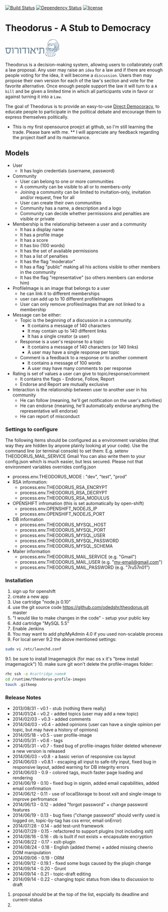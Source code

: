 [![Build Status](https://travis-ci.org/odedshr/theodorus.svg?branch=master)](https://travis-ci.org/odedshr/theodorus) [![Dependency Status](https://david-dm.org/odedshr/theodorus.svg?theme=shields.io)](https://david-dm.org/odedshr/theodorus) [![license](http://img.shields.io/badge/license-GNU-brightgreen.svg)](https://github.com/odedshr/theodorus/blob/master/LICENSE)

# Theodorus - A Stub to Democracy

![Theodorus](https://raw.githubusercontent.com/odedshr/theodorus/master/static/themes/default.rtl/img/theodorus_logo_small.png "Theodorus")

Theodorus is a decision-making system, allowing users to collabirately craft a law proposal.
Any user may raise an `idea` for a law and if there are enough people voting for the idea,
it will become a `discussion`. Users then may propose their own version for each of the law's section and vote for
the favorite alternative. Once enough people support the law it will turn to a `A bill` and be given a limited
time in which all participants vote in favor or against turning it into a `Law`.

The goal of Theodorus is to provide an easy-to-use [Direct Democoracy](http://en.wikipedia.org/wiki/Direct_democracy),
to educate people to participate in the political debate and encourage them to express themselves politically.

* This is my first opensource proejct at github, so I'm still learning the trade. Please bare with me.
** I will appreciate any feedback regarding the project itself and its maintenance.

## Models
* User
  - It has login credentials (username, password)
* Community
  - User can belong to one or more communities
  - A community can be visible to all or to members-only
  - Joining a community can be limited to invitation-only, invitation and/or request, free for all
  - User can create their own communities
  - Community has a name, a description and a logo
  - Community can decide whether permissions and penalties are visible or private
* Membership is the relationship between a user and a community
  - It has a display name
  - It has a profile image
  - It has a score
  - It has bio (100 words)
  - It has the set of available permissions
  - It has a list of penalties
  - It has the flag "moderator"
  - It has a flag "public" making all his actions visible to other members in the community
  - It has the flag "representative" (so others members can endorse him)
* ProfileImage is an image that belongs to a user
  - he can link it to different memberships
  - user can add up to 10 different profileImages
  - User can only remove profilesImages that are not linked to a membership
* Message can be either: 
  - Topic is the beginning of a discussion in a community.
      - It contains a message of 140 characters
      - It may contain up to 140 different links
      - It has a single creator (a user)
  - Response is a user's response to a topic
      - It contains a message of 140 characters (or 140 links)
      - A user may have a single response per topic
  - Comment is a feedback to a response or to another comment
      - It contains a message of 100 words
      - A user may have many comments to per response
* Rating is set of values a user can give to topic/response/comment
  - It contains the flags - Endorse, Follow, Report
  - Endorse and Report are mutually exclusive
* Interaction is the relationship between user to another user in his community
  - He can follow (meaning, he'll get notification on the user's activities)
  - He can endorse (meaning, he'll automatically endorse anything the representative will endorse)
  - He can report of misconduct



### Settings to configure
The following items should be configured as a environment variables (that way they are hidden by anyone plainly looking
at your code). Use the command line (or terminal console) to set them:
E.g. setenv THEODORUS_MAIL_SERVICE Gmail
You can also write them to your config.json which is much easier, but less secured. Please not that environment variables
 overrides config.json

* process.env.THEODORUS_MODE : "dev", "test", "prod"
* RSA information:
  - process.env.THEODORUS_RSA_ENCRYPT
  - process.env.THEODORUS_RSA_DECRYPT
  - process.env.THEODORUS_RSA_MODULUS
* OPENSHIFT infromation (this is set automatically by open-shift)
  - process.env.OPENSHIFT_NODEJS_IP
  - process.env.OPENSHIFT_NODEJS_PORT
* DB information
  - process.env.THEODORUS_MYSQL_HOST
  - process.env.THEODORUS_MYSQL_PORT
  - process.env.THEODORUS_MYSQL_USER
  - process.env.THEODORUS_MYSQL_PASSWORD
  - process.env.THEODORUS_MYSQL_SCHEMA
* Mailer information
  - process.env.THEODORUS_MAIL_SERVICE (e.g. "Gmail")
  - process.env.THEODORUS_MAIL_USER (e.g. "my-email@gmail.com")
  - process.env.THEODORUS_MAIL_PASSWORD (e.g. "7ru57n01")

###  Installation
  1. sign up for openshift
  2. create a new app
  3. Use cartridge "node.js 0.10"
  4. use the git source code https://github.com/odedshr/theodorus.git master
  5. "I would like to make changes in the code" - setup your public key
  6. Add cartridge "MySQL 5.5"
  7. Enable Jenkins
  8. You may want to add phpMyAdmin 4.0 if you used non-scalable process
  9. For local server
  9.2 the above mentioned settings:
  ```bash
  sudo vi /etc/launchd.conf
  ```
  9.1. be sure to install Imagemagick (for mac os x it's "brew install imagemagick")
  10. make sure git won't delete the profile-images folder:
  ```bash
rhc ssh -a #cartridge_name#
cd /runtime/theodorus-profile-images
 touch .gitkeep
  ```

###  Release Notes
- 2013/08/31 - v0.1 - stub (nothing there really)
- 2014/01/24 - v0.2 - added topics (user may add a new topic)
- 2014/02/03 - v0.3 - added comments
- 2014/04/03 - v0.4 - added opinions (user can have a single opinion per topic, but may have a history of opinions)
- 2014/05/18 - v0.5 - user profile-image
- 2014/05/31 - v0.6 - tags
- 2014/05/31 - v0.7 - fixed bug of profile-images folder deleted whenever a new version is released
- 2014/06/03 - v0.8 - a basic verion of responsive css layout
- 2014/06/03 - v0.8.1 - escaping all input to safe-tify input, fixed bug in responsive layout, added warning for DB integrity errors
- 2014/06/03 - 0.9 - colored tags, much faster page loading and rendering
- 2014/06/19 - 0.10 - fixed bug in signin, added email capabilities, added email confirmation
- 2014/06/12 - 0.11 - use of localStorage to boost xslt and single-image to improve perfromance
- 2014/06/13 - 0.12 - added "forgot password" + change password features
- 2014/06/19 - 0.13 - bug fixes ("change password" should verify used is logged on, topic-by-tag has css error, email onError)
- 2014/07/28 - 0.14 - add test-unit framework
- 2014/07/29 - 0.15 - refactored to support plugins (not including xslt)
- 2014/08/16 - 0.16 - db is built if not exists + encapsulate encryption
- 2014/08/22 - 0.17 - xslt-plugin
- 2014/08/24 - 0.18 - English (added theme) + added missing cheerio DOM manipulation
- 2014/09/06 - 0.19 - ORM
- 2014/09/12 - 0.19.1 - fixed some bugs caused by the plugin change
- 2014/09/14 - 0.20 - Grunt
- 2014/09/14 - 0.21 - topic-draft editing
- 2014/09/14 - 0.22 - changing topic status from idea to discussion to draft

1. proposal should be at the top of the list, espcially its deadline and current-status
2. 